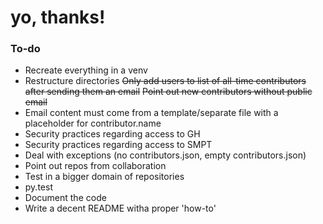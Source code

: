 # yo, thanks!

### To-do
- Recreate everything in a venv
- Restructure directories
~~Only add users to list of all-time contributors after sending them an email~~
~~Point out new contributors without public email~~
- Email content must come from a template/separate file with a placeholder for contributor.name
- Security practices regarding access to GH
- Security practices regarding access to SMPT
- Deal with exceptions (no contributors.json, empty contributors.json)
- Point out repos from collaboration
- Test in a bigger domain of repositories
- py.test
- Document the code
- Write a decent README witha  proper 'how-to'
